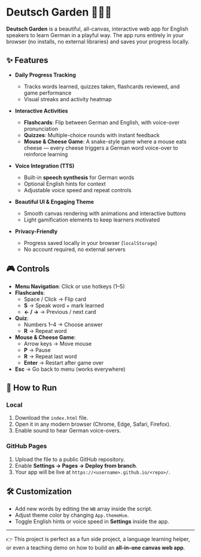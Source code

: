 # Deutsch Garden 🎨🐭🧀  

**Deutsch Garden** is a beautiful, all-canvas, interactive web app for English speakers to learn German in a playful way. The app runs entirely in your browser (no installs, no external libraries) and saves your progress locally.  

## ✨ Features  

- **Daily Progress Tracking**  
  - Tracks words learned, quizzes taken, flashcards reviewed, and game performance  
  - Visual streaks and activity heatmap  

- **Interactive Activities**  
  - **Flashcards**: Flip between German and English, with voice-over pronunciation  
  - **Quizzes**: Multiple-choice rounds with instant feedback  
  - **Mouse & Cheese Game**: A snake-style game where a mouse eats cheese — every cheese triggers a German word voice-over to reinforce learning  

- **Voice Integration (TTS)**  
  - Built-in **speech synthesis** for German words  
  - Optional English hints for context  
  - Adjustable voice speed and repeat controls  

- **Beautiful UI & Engaging Theme**  
  - Smooth canvas rendering with animations and interactive buttons  
  - Light gamification elements to keep learners motivated  

- **Privacy-Friendly**  
  - Progress saved locally in your browser (`localStorage`)  
  - No account required, no external servers  

## 🎮 Controls  

- **Menu Navigation**: Click or use hotkeys (1–5)  
- **Flashcards**:  
  - Space / Click → Flip card  
  - **S** → Speak word + mark learned  
  - **← / →** → Previous / next card  
- **Quiz**:  
  - Numbers 1–4 → Choose answer  
  - **R** → Repeat word  
- **Mouse & Cheese Game**:  
  - Arrow keys → Move mouse  
  - **P** → Pause  
  - **R** → Repeat last word  
  - **Enter** → Restart after game over  
- **Esc** → Go back to menu (works everywhere)  

## 🚀 How to Run  

### Local  
1. Download the `index.html` file.  
2. Open it in any modern browser (Chrome, Edge, Safari, Firefox).  
3. Enable sound to hear German voice-overs.  

### GitHub Pages  
1. Upload the file to a public GitHub repository.  
2. Enable **Settings → Pages → Deploy from branch**.  
3. Your app will be live at `https://<username>.github.io/<repo>/`.  

## 🛠️ Customization  
- Add new words by editing the `WB` array inside the script.  
- Adjust theme color by changing `App.themeHue`.  
- Toggle English hints or voice speed in **Settings** inside the app.  

---  

👉 This project is perfect as a fun side project, a language learning helper, or even a teaching demo on how to build an **all-in-one canvas web app**.  
